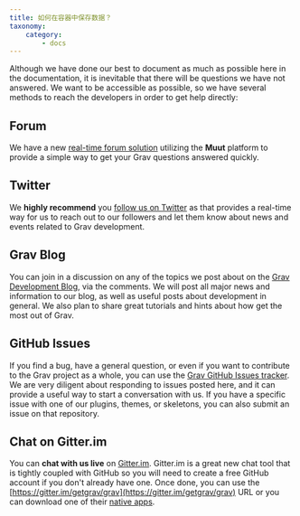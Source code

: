 ```yaml
---
title: 如何在容器中保存数据？
taxonomy:
    category:
        - docs
---
```


Although we have done our best to document as much as possible here in the documentation, it is inevitable that there will be questions we have not answered.  We want to be accessible as possible, so we have several methods to reach the developers in order to get help directly:

## Forum

We have a new [real-time forum solution](http://getgrav.org/forum) utilizing the **Muut** platform to provide a simple way to get your Grav questions answered quickly.

## Twitter

We **highly recommend** you [follow us on Twitter](https://twitter.com/getgrav) as that provides a real-time way for us to reach out to our followers and let them know about news and events related to Grav development.

## Grav Blog

You can join in a discussion on any of the topics we post about on the [Grav Development Blog](http://getgrav.org/blog), via the comments.  We will post all major news and information to our blog, as well as useful posts about development in general. We also plan to share great tutorials and hints about how get the most out of Grav.

## GitHub Issues

If you find a bug, have a general question, or even if you want to contribute to the Grav project as a whole, you can use the [Grav GitHub Issues tracker](https://github.com/getgrav/grav/issues).  We are very diligent about responding to issues posted here, and it can provide a useful way to start a conversation with us.  If you have a specific issue with one of our plugins, themes, or skeletons, you can also submit an issue on that repository.

## Chat on Gitter.im

You can **chat with us live** on [Gitter.im](https://gitter.im/getgrav/grav). Gitter.im is a great new chat tool that is tightly coupled with GitHub so you will need to create a free GitHub account if you don't already have one.  Once done, you can use the [https://gitter.im/getgrav/grav](https://gitter.im/getgrav/grav) URL or you can download one of their [native apps](https://gitter.im/apps).




